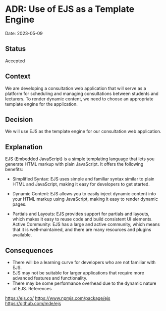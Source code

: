 # ADR: Use of EJS as a Template Engine

Date: 2023-05-09

## Status

Accepted

## Context

We are developing a consultation web application that will serve as a platform for scheduling and managing consultations between students and lecturers. To render dynamic content, we need to choose an appropriate template engine for the application.

## Decision

We will use EJS as the template engine for our consultation web application.

## Explanation

EJS (Embedded JavaScript) is a simple templating language that lets you generate HTML markup with plain JavaScript. It offers the following benefits:

- Simplified Syntax: EJS uses simple and familiar syntax similar to plain HTML and JavaScript, making it easy for developers to get started.

- Dynamic Content: EJS allows you to easily inject dynamic content into your HTML markup using JavaScript, making it easy to render dynamic pages.

- Partials and Layouts: EJS provides support for partials and layouts, which makes it easy to reuse code and build consistent UI elements.
  Active Community: EJS has a large and active community, which means that it is well-maintained, and there are many resources and plugins available.

## Consequences

- There will be a learning curve for developers who are not familiar with EJS.
- EJS may not be suitable for larger applications that require more advanced features and functionality.
- There may be some performance overhead due to the dynamic nature of EJS.
  References

https://ejs.co/
https://www.npmjs.com/package/ejs
https://github.com/mde/ejs